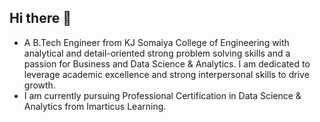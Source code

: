 ## Hi there 👋
 
- A B.Tech Engineer from KJ Somaiya College of Engineering with analytical and detail-oriented strong problem solving skills and a passion for Business and Data Science & Analytics. I am dedicated to leverage academic excellence and strong interpersonal skills to drive growth.
- I am currently pursuing Professional Certification in Data Science & Analytics from Imarticus Learning.
<!--
**bhindeshubh/bhindeshubh** is a ✨ _special_ ✨ repository because its `README.md` (this file) appears on your GitHub profile.

Here are some ideas to get you started:

- 🔭 I’m currently working on ...
- 🌱 I’m currently learning ...
- 👯 I’m looking to collaborate on ...
- 🤔 I’m looking for help with ...
- 💬 Ask me about ...
- 📫 How to reach me: ...
- 😄 Pronouns: ...
- ⚡ Fun fact: ...
-->

